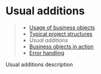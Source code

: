 # Usual additions

> * [Usage of business objects](/advanced/usage)
> * [Typical project structures](structure)
> * _Usual additions_
> * [Business objects in action](in-action)
> * [Error handling](errors)

Usual additions description
